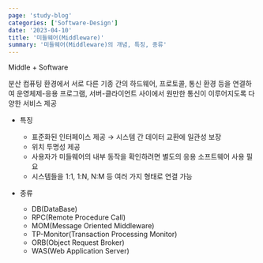 ```yaml
---
page: 'study-blog'
categories: ['Software-Design']
date: '2023-04-10'
title: '미들웨어(Middleware)'
summary: '미들웨어(Middleware)의 개념, 특징, 종류'
---
```


Middle + Software

분산 컴퓨팅 환경에서 서로 다른 기종 간의 하드웨어, 프로토콜, 통신 환경 등을 연결하여 운영체제-응용 프로그램, 서버-클라이언트 사이에서 원만한 통신이 이루어지도록 다양한 서비스 제공

- 특징

  - 표준화된 인터페이스 제공 → 시스템 간 데이터 교환에 일관성 보장
  - 위치 투명성 제공
  - 사용자가 미들웨어의 내부 동작을 확인하려면 별도의 응용 소프트웨어 사용 필요
  - 시스템들을 1:1, 1:N, N:M 등 여러 가지 형태로 연결 가능

- 종류
  - DB(DataBase)
  - RPC(Remote Procedure Call)
  - MOM(Message Oriented Middleware)
  - TP-Monitor(Transaction Processing Monitor)
  - ORB(Object Request Broker)
  - WAS(Web Application Server)
